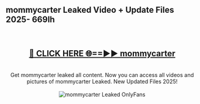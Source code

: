 <h2>mommycarter Leaked Video + Update Files 2025- 669lh</h2>
<br>
<div align="center">
<h2><a href="https://libra.edu.pl?mommycarter" rel="nofollow">🔴 CLICK HERE 🌐==►► mommycarter</a></h2>
<br>
Get mommycarter leaked all content. Now you can access all videos and pictures of mommycarter Leaked. New Updated Files 2025!
<br>
<br>
<a href="https://libra.edu.pl?mommycarter" rel="nofollow" data-target="animated-image.originalLink"><img src="https://i.ibb.co.com/WyWwxjT/player-gif2.gif" alt="mommycarter Leaked OnlyFans" style="max-width: 100%; display: inline-block;" data-target="animated-image.originalImage"></a>
</div>
<br>